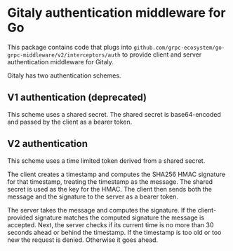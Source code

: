 # Gitaly authentication middleware for Go

This package contains code that plugs into
`github.com/grpc-ecosystem/go-grpc-middleware/v2/interceptors/auth` to provide client
and server authentication middleware for Gitaly.

Gitaly has two authentication schemes.

## V1 authentication (deprecated)

This scheme uses a shared secret. The shared secret is base64-encoded
and passed by the client as a bearer token.

## V2 authentication

This scheme uses a time limited token derived from a shared secret.

The client creates a timestamp and computes the SHA256 HMAC signature
for that timestamp, treating the timestamp as the message. The shared
secret is used as the key for the HMAC. The client then sends both the
message and the signature to the server as a bearer token.

The server takes the message and computes the signature. If the
client-provided signature matches the computed signature the message is
accepted. Next, the server checks if its current time is no more than
30 seconds ahead or behind the timestamp. If the timestamp is too old
or too new the request is denied. Otherwise it goes ahead.
